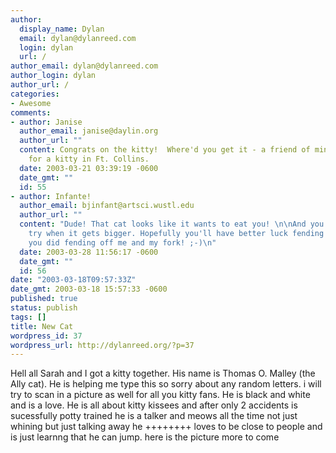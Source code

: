 ```yaml
---
author:
  display_name: Dylan
  email: dylan@dylanreed.com
  login: dylan
  url: /
author_email: dylan@dylanreed.com
author_login: dylan
author_url: /
categories:
- Awesome
comments:
- author: Janise
  author_email: janise@daylin.org
  author_url: ""
  content: Congrats on the kitty!  Where'd you get it - a friend of mine is looking
    for a kitty in Ft. Collins.
  date: 2003-03-21 03:39:19 -0600
  date_gmt: ""
  id: 55
- author: Infante!
  author_email: bjinfant@artsci.wustl.edu
  author_url: ""
  content: "Dude! That cat looks like it wants to eat you! \n\nAnd you know it'll
    try when it gets bigger. Hopefully you'll have better luck fending it off than
    you did fending off me and my fork! ;-)\n"
  date: 2003-03-28 11:56:17 -0600
  date_gmt: ""
  id: 56
date: "2003-03-18T09:57:33Z"
date_gmt: 2003-03-18 15:57:33 -0600
published: true
status: publish
tags: []
title: New Cat
wordpress_id: 37
wordpress_url: http://dylanreed.org/?p=37
---
```


Hell all Sarah and I got a kitty together. His name is Thomas O. Malley (the Ally cat). He is helping me type this so sorry about any random letters. i will try to scan in a picture as well for all you kitty fans. He is black and white and is a love. He is all about kitty kissees and after only 2 accidents is sucessfully potty trained he is a talker and meows all the time not just whining but just talking away he ++++++++ loves to be close to people and is just learnng that he can jump. here is the picture more to come
